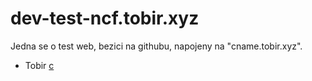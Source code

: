 # dev-test-ncf.tobir.xyz
Jedna se o test web, bezici na githubu, napojeny na "cname.tobir.xyz".
- Tobir
<a href="https://www.tobir.xyz/">c</a>
